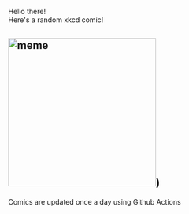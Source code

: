 Hello there! <br>Here's a random xkcd comic!<br>
## <img src="https://imgs.xkcd.com/comics/jump.png" alt="meme" width="300"/>)<br>
Comics are updated once a day using Github Actions